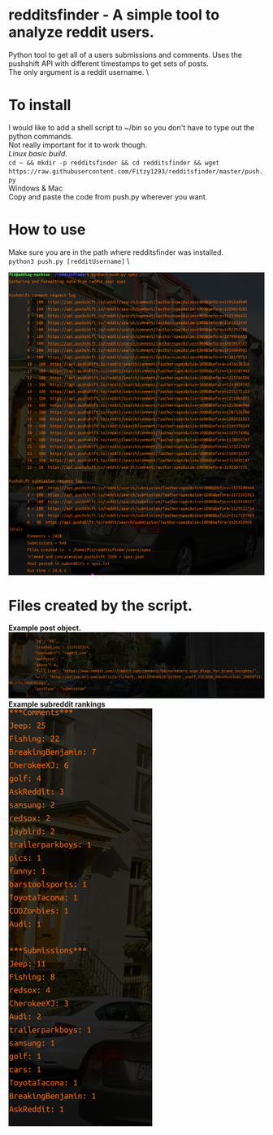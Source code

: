 # redditsfinder - A simple tool to analyze reddit users. 
Python tool to get all of a users submissions and comments. Uses the pushshift API with different timestamps to get sets of posts. \
The only argument is a reddit username. \

# To install 
I would like to add a shell script to ~/bin so you don't have to type out the python commands.\
Not really important for it to work though.\
*Linux basic build*.\
`cd ~ && mkdir -p redditsfinder && cd redditsfinder && wget https://raw.githubusercontent.com/Fitzy1293/redditsfinder/master/push.py`\
Windows & Mac\
Copy and paste the code from push.py wherever you want. 


# How to use
Make sure you are in the path where redditsfinder was installed. \
`python3 push.py [redditUsername]` \

![Alt text](runScript.png?raw=true "Optional Title")

# Files created by the script.
**Example post object.**
![Alt text](genericObject.png?raw=true "Optional Title") \
**Example subreddit rankings**\
![Alt text](rank.png?raw=true "Optional Title")

